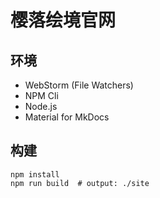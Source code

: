 # 樱落绘境官网

## 环境

- WebStorm (File Watchers)
- NPM Cli
- Node.js
- Material for MkDocs

## 构建

```shell
npm install
npm run build  # output: ./site
```

